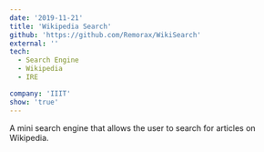 ```yaml
---
date: '2019-11-21'
title: 'Wikipedia Search'
github: 'https://github.com/Remorax/WikiSearch'
external: ''
tech:
  - Search Engine
  - Wikipedia
  - IRE

company: 'IIIT'
show: 'true'
---
```


A mini search engine that allows the user to search for articles on Wikipedia.
